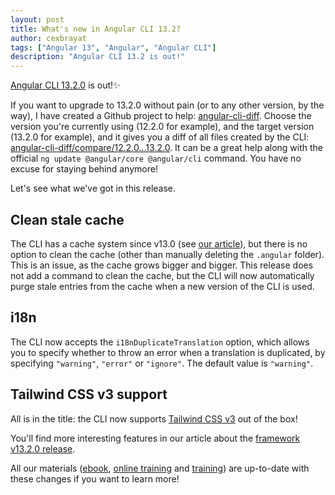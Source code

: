 ```yaml
---
layout: post
title: What's new in Angular CLI 13.2?
author: cexbrayat
tags: ["Angular 13", "Angular", "Angular CLI"]
description: "Angular CLI 13.2 is out!"
---
```


[Angular CLI 13.2.0](https://github.com/angular/angular-cli/releases/tag/13.2.0) is out!✨

If you want to upgrade to 13.2.0 without pain (or to any other version, by the way), I have created a Github project to help: [angular-cli-diff](https://github.com/cexbrayat/angular-cli-diff). Choose the version you're currently using (12.2.0 for example), and the target version (13.2.0 for example), and it gives you a diff of all files created by the CLI: [angular-cli-diff/compare/12.2.0...13.2.0](https://github.com/cexbrayat/angular-cli-diff/compare/12.2.0...13.2.0).
It can be a great help along with the official `ng update @angular/core @angular/cli` command.
You have no excuse for staying behind anymore!

Let's see what we've got in this release.

## Clean stale cache

The CLI has a cache system since v13.0 (see [our article](/2021/11/03/angular-cli-13.0/)),
but there is no option to clean the cache (other than manually deleting the `.angular` folder). This is an issue, as the cache grows bigger and bigger.
This release does not add a command to clean the cache,
but the CLI will now automatically purge stale entries from the cache when a new version of the CLI is used.

## i18n

The CLI now accepts the `i18nDuplicateTranslation` option, which allows you to specify whether to throw an error when a translation is duplicated, by specifying `"warning"`, `"error"` or `"ignore"`. The default value is `"warning"`.

## Tailwind CSS v3 support

All is in the title: the CLI now supports [Tailwind CSS v3](https://tailwindcss.com/) out of the box!


You'll find more interesting features in our article about the
[framework v13.2.0 release](/2022/01/27/what-is-new-angular-13.2).

All our materials ([ebook](https://books.ninja-squad.com/angular), [online training](https://angular-exercises.ninja-squad.com/) and [training](https://ninja-squad.com/training/angular)) are up-to-date with these changes if you want to learn more!
